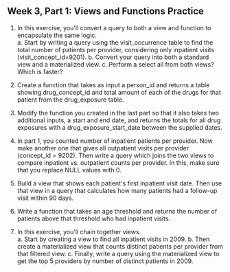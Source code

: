 ## Week 3, Part 1: Views and Functions Practice

1. In this exercise, you'll convert a query to both a view and function to encapsulate the same logic.  
a. Start by writing a query using the visit_occurrence table to find the total number of patients per provider, considering only inpatient visits (visit_concept_id=9201).
b. Convert your query into both a standard view and a materialized view.
c. Perform a select all from both views? Which is faster? 

2. Create a function that takes as input a person_id and returns a table showing drug_concept_id and total amount of each of the drugs for that patient from the drug_exposure table.

3. Modify the function you created in the last part so that it also takes two additional inputs, a start and end date, and returns the totals for all drug exposures with a drug_exposure_start_date between the supplied dates.

4. In part 1, you counted number of inpatient patients per provider. Now make another one that gives all outpatient visits per provider (concept_id = 9202). Then write a query which joins the two views to compare inpatient vs. outpatient counts per provider. In this, make sure that you replace NULL values with 0.

5. Build a view that shows each patient's first inpatient visit date. Then use that view in a query that calculates how many patients had a follow-up visit within 90 days.

6. Write a function that takes an age threshold and returns the number of patients above that threshold who had inpatient visits.

7. In this exercise, you'll chain together views.  
a. Start by creating a view to find all inpatient visits in 2009.
b. Then create a materialized view that counts distinct patients per provider from that filtered view.
c. Finally, write a query using the materialized view to get the top 5 providers by number of distinct patients in 2009.